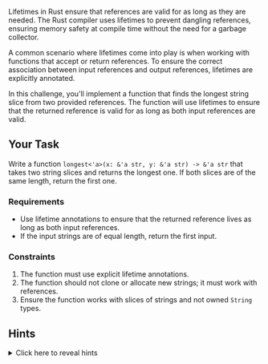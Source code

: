 Lifetimes in Rust ensure that references are valid for as long as they are needed. The Rust compiler uses lifetimes to prevent dangling references, ensuring memory safety at compile time without the need for a garbage collector.

A common scenario where lifetimes come into play is when working with functions that accept or return references. To ensure the correct association between input references and output references, lifetimes are explicitly annotated.

In this challenge, you'll implement a function that finds the longest string slice from two provided references. The function will use lifetimes to ensure that the returned reference is valid for as long as both input references are valid.

## Your Task

Write a function `longest<'a>(x: &'a str, y: &'a str) -> &'a str` that takes two string slices and returns the longest one. If both slices are of the same length, return the first one.

### Requirements

- Use lifetime annotations to ensure that the returned reference lives as long as both input references.
- If the input strings are of equal length, return the first input.

### Constraints

1. The function must use explicit lifetime annotations.
2. The function should not clone or allocate new strings; it must work with references.
3. Ensure the function works with slices of strings and not owned `String` types.

## Hints

<details>
    <summary>Click here to reveal hints</summary>

- Use explicit lifetime annotations in the function signature, such as `'a`.
- Rust allows you to compare the lengths of strings using the `.len()` method.
- Lifetimes ensure that the returned reference is valid for as long as the shorter-lived input reference.
- Test your implementation with both static and dynamically allocated strings.

</details>
